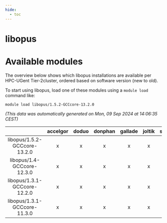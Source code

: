 ```yaml
---
hide:
  - toc
---
```


libopus
=======

# Available modules


The overview below shows which libopus installations are available per HPC-UGent Tier-2cluster, ordered based on software version (new to old).

To start using libopus, load one of these modules using a `module load` command like:

```shell
module load libopus/1.5.2-GCCcore-13.2.0
```

*(This data was automatically generated on Mon, 09 Sep 2024 at 14:06:35 CEST)*  

| |accelgor|doduo|donphan|gallade|joltik|shinx|skitty|
| :---: | :---: | :---: | :---: | :---: | :---: | :---: | :---: |
|libopus/1.5.2-GCCcore-13.2.0|x|x|x|x|x|x|x|
|libopus/1.4-GCCcore-12.3.0|x|x|x|x|x|x|x|
|libopus/1.3.1-GCCcore-12.2.0|x|x|x|x|x|x|x|
|libopus/1.3.1-GCCcore-11.3.0|x|x|x|x|x|x|x|
